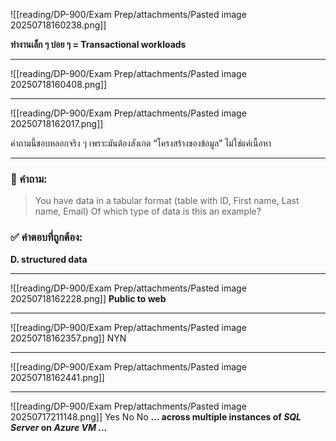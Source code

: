 
![[reading/DP-900/Exam Prep/attachments/Pasted image 20250718160238.png]]

**ทำงานเล็ก ๆ  บ่อย ๆ   = Transactional workloads**

---

![[reading/DP-900/Exam Prep/attachments/Pasted image 20250718160408.png]]

---
![[reading/DP-900/Exam Prep/attachments/Pasted image 20250718162017.png]]

คำถามนี้ชอบหลอกจริง ๆ เพราะมันต้องสังเกต “โครงสร้างของข้อมูล” ไม่ใช่แค่เนื้อหา

---
### **🧠 คำถาม:** 

> You have data in a tabular format (table with ID, First name, Last name, Email)
> Of which type of data is this an example?

### **✅ คำตอบที่ถูกต้อง:**
**D. structured data**

---
![[reading/DP-900/Exam Prep/attachments/Pasted image 20250718162228.png]]
**Public to web**

---

![[reading/DP-900/Exam Prep/attachments/Pasted image 20250718162357.png]]
NYN

---
![[reading/DP-900/Exam Prep/attachments/Pasted image 20250718162441.png]]

---

![[reading/DP-900/Exam Prep/attachments/Pasted image 20250717211148.png]]
Yes No No
**... across multiple instances of _SQL Server_ on _Azure VM_ ...**


